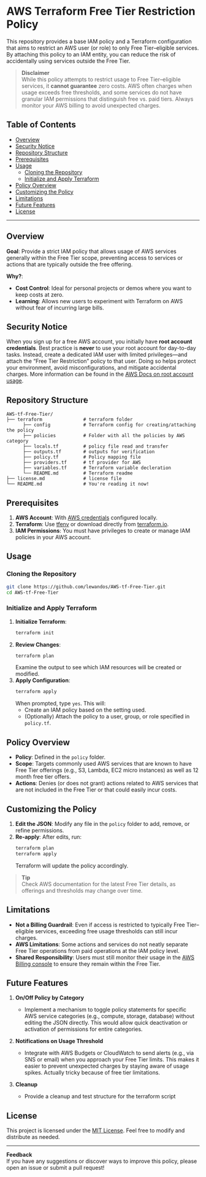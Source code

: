 # AWS Terraform Free Tier Restriction Policy

This repository provides a base IAM policy and a Terraform configuration that aims to restrict an AWS user (or role) to only Free Tier–eligible services. By attaching this policy to an IAM entity, you can reduce the risk of accidentally using services outside the Free Tier.

> **Disclaimer**  
> While this policy attempts to restrict usage to Free Tier–eligible services, it **cannot guarantee** zero costs. AWS often charges when usage exceeds free thresholds, and some services do not have granular IAM permissions that distinguish free vs. paid tiers. Always monitor your AWS billing to avoid unexpected charges.

## Table of Contents

- [Overview](#overview)  
- [Security Notice](#security-notice)  
- [Repository Structure](#repository-structure)  
- [Prerequisites](#prerequisites)  
- [Usage](#usage)  
  - [Cloning the Repository](#cloning-the-repository)  
  - [Initialize and Apply Terraform](#initialize-and-apply-terraform)  
- [Policy Overview](#policy-overview)  
- [Customizing the Policy](#customizing-the-policy)  
- [Limitations](#limitations)  
- [Future Features](#future-features)  
- [License](#license)

---

## Overview

**Goal**: Provide a strict IAM policy that allows usage of AWS services generally within the Free Tier scope, preventing access to services or actions that are typically outside the free offering.

**Why?**:
- **Cost Control**: Ideal for personal projects or demos where you want to keep costs at zero.  
- **Learning**: Allows new users to experiment with Terraform on AWS without fear of incurring large bills.

## Security Notice

When you sign up for a free AWS account, you initially have **root account credentials**. Best practice is **never** to use your root account for day-to-day tasks. Instead, create a dedicated IAM user with limited privileges—and attach the “Free Tier Restriction” policy to that user. Doing so helps protect your environment, avoid misconfigurations, and mitigate accidental charges. More information can be found in the [AWS Docs on root account usage](https://docs.aws.amazon.com/IAM/latest/UserGuide/best-practices.html#lock-away-credentials).

## Repository Structure

```
AWS-tf-Free-Tier/
├── terraform               # terraform folder
      ├── config            # Terraform config for creating/attaching the policy
      ├── policies          # Folder with all the policies by AWS category
      ├── locals.tf         # policy file read and transfer
      ├── outputs.tf        # outputs for verification
      ├── policy.tf         # Policy mapping file
      ├── providers.tf      # tf provider for AWS
      ├── variables.tf      # Terraform variable decleration
      └── README.md         # Terraform readme
├── license.md              # license file
└── README.md               # You're reading it now!
```

## Prerequisites

1. **AWS Account**: With [AWS credentials](https://docs.aws.amazon.com/cli/latest/userguide/cli-configure-quickstart.html) configured locally.  
2. **Terraform**: Use [tfenv](https://github.com/tfutils/tfenv) or download directly from [terraform.io](https://www.terraform.io/downloads).  
3. **IAM Permissions**: You must have privileges to create or manage IAM policies in your AWS account.

## Usage

### Cloning the Repository

```bash
git clone https://github.com/lewandos/AWS-tf-Free-Tier.git
cd AWS-tf-Free-Tier
```

### Initialize and Apply Terraform

1. **Initialize Terraform**:
   ```bash
   terraform init
   ```
2. **Review Changes**:
   ```bash
   terraform plan
   ```
   Examine the output to see which IAM resources will be created or modified.
3. **Apply Configuration**:
   ```bash
   terraform apply
   ```
   When prompted, type `yes`. This will:
   - Create an IAM policy based on the setting used.
   - (Optionally) Attach the policy to a user, group, or role specified in `policy.tf`.

## Policy Overview

- **Policy**: Defined in the `policy` folder.  
- **Scope**: Targets commonly used AWS services that are known to have Free Tier offerings (e.g., S3, Lambda, EC2 micro instances) as well as 12 month free tier offers.  
- **Actions**: Denies (or does not grant) actions related to AWS services that are not included in the Free Tier or that could easily incur costs.

## Customizing the Policy

1. **Edit the JSON**: Modify any file in the `policy` folder to add, remove, or refine permissions.  
2. **Re-apply**: After edits, run:
   ```bash
   terraform plan
   terraform apply
   ```
   Terraform will update the policy accordingly.

> **Tip**  
> Check AWS documentation for the latest Free Tier details, as offerings and thresholds may change over time.

## Limitations

- **Not a Billing Guardrail**: Even if access is restricted to typically Free Tier–eligible services, exceeding free usage thresholds can still incur charges.  
- **AWS Limitations**: Some actions and services do not neatly separate Free Tier operations from paid operations at the IAM policy level.  
- **Shared Responsibility**: Users must still monitor their usage in the [AWS Billing console](https://console.aws.amazon.com/billing/home) to ensure they remain within the Free Tier.

## Future Features

1. **On/Off Policy by Category**  
   - Implement a mechanism to toggle policy statements for specific AWS service categories (e.g., compute, storage, database) without editing the JSON directly. This would allow quick deactivation or activation of permissions for entire categories.

2. **Notifications on Usage Threshold**  
   - Integrate with AWS Budgets or CloudWatch to send alerts (e.g., via SNS or email) when you approach your Free Tier limits. This makes it easier to prevent unexpected charges by staying aware of usage spikes. Actually tricky because of free tier limitations. 

3. **Cleanup**  
   - Provide a cleanup and test structure for the terraform script

## License

This project is licensed under the [MIT License](LICENSE). Feel free to modify and distribute as needed.

---

**Feedback**  
If you have any suggestions or discover ways to improve this policy, please open an issue or submit a pull request!

